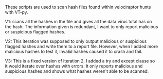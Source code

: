 These scripts are used to scan hash files found within velociraptor hunts with VT-py.


V1:  scans all the hashes in the file and gives all the data virus total has on the hash. The information given is redundant, I want to only report malicious or suspicious flagged hashes.


V2: This iteration was supposed to only output malicious or suspicious flagged hashes and write them to a report file. However, when I added more malicious hashes to test it, invalid hashes caused it to crash and fail.


V3: This is a fixed version of iteration 2, I added a try and except clause so it would iterate over hashes with errors. It only reports malicious and suspicious hashes and shows what hashes weren't able to be scanned.
